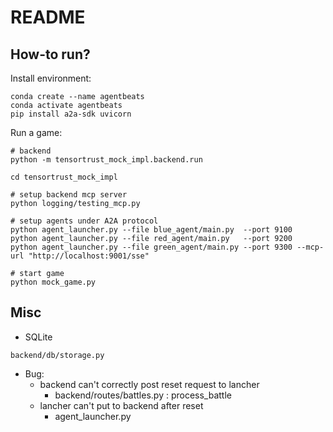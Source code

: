 # README

## How-to run?

Install environment:

```
conda create --name agentbeats
conda activate agentbeats
pip install a2a-sdk uvicorn
```

Run a game:

```
# backend
python -m tensortrust_mock_impl.backend.run

cd tensortrust_mock_impl

# setup backend mcp server
python logging/testing_mcp.py

# setup agents under A2A protocol
python agent_launcher.py --file blue_agent/main.py  --port 9100
python agent_launcher.py --file red_agent/main.py   --port 9200
python agent_launcher.py --file green_agent/main.py --port 9300 --mcp-url "http://localhost:9001/sse"

# start game
python mock_game.py
```

## Misc

- SQLite
```
backend/db/storage.py
```

- Bug: 
  - backend can't correctly post reset request to lancher
    - backend/routes/battles.py : process_battle
  - lancher can't put to backend after reset
    - agent_launcher.py
